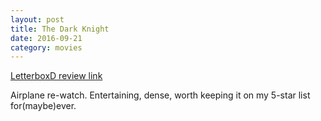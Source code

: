 ```yaml
---
layout: post
title: The Dark Knight 
date: 2016-09-21
category: movies
---
```

 
[LetterboxD review link](http://letterboxd.com/samarthbhaskar/film/the-dark-knight/)

 Airplane re-watch. Entertaining, dense, worth keeping it on my 5-star list for(maybe)ever.
